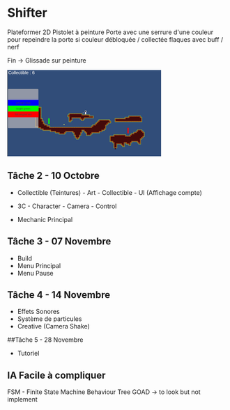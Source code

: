 # Shifter
Plateformer 2D
Pistolet à peinture
Porte avec une serrure d'une couleur pour repeindre la porte si couleur débloquée / collectée
flaques avec buff / nerf

Fin -> Glissade sur peinture

![Plan Global](./Screenshots/Shifter.png)

## Tâche 2 - 10 Octobre
- Collectible (Teintures)
		- Art
		- Collectible
		- UI (Affichage compte)
- 3C
		- Character
		- Camera
		- Control

- Mechanic Principal


## Tâche 3 - 07 Novembre
- Build
- Menu Principal
- Menu Pause

## Tâche 4 - 14 Novembre
- Effets Sonores
- Système de particules
- Creative (Camera Shake)

##Tâche 5 - 28 Novembre
- Tutoriel

## IA Facile à compliquer
FSM - Finite State Machine
Behaviour Tree
GOAD -> to look but not implement
